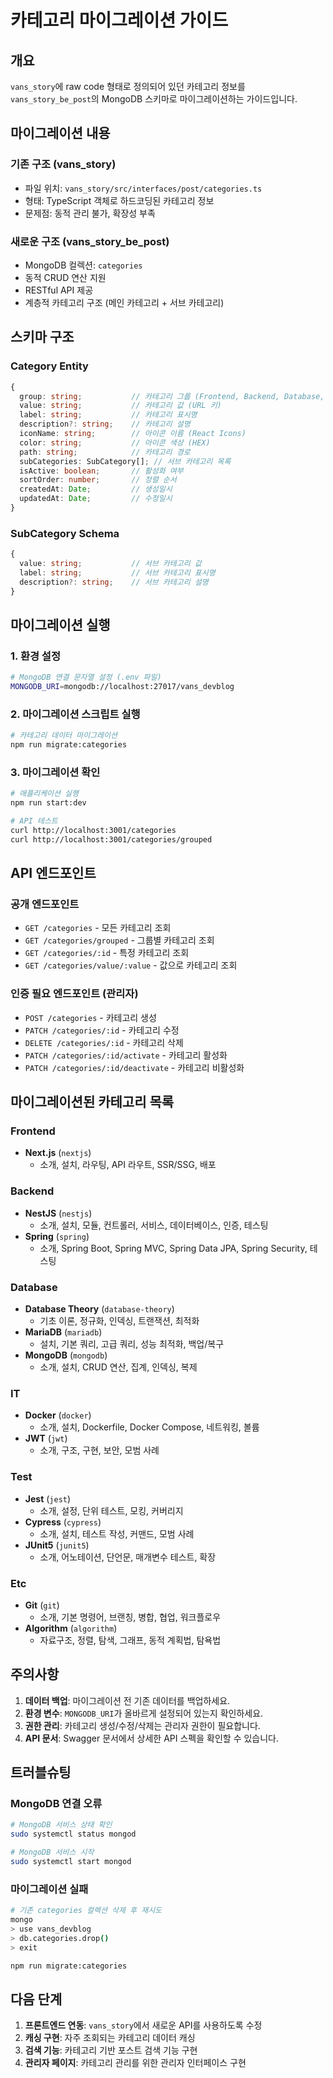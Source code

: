# 카테고리 마이그레이션 가이드

## 개요

`vans_story`에 raw code 형태로 정의되어 있던 카테고리 정보를 `vans_story_be_post`의 MongoDB 스키마로 마이그레이션하는 가이드입니다.

## 마이그레이션 내용

### 기존 구조 (vans_story)
- 파일 위치: `vans_story/src/interfaces/post/categories.ts`
- 형태: TypeScript 객체로 하드코딩된 카테고리 정보
- 문제점: 동적 관리 불가, 확장성 부족

### 새로운 구조 (vans_story_be_post)
- MongoDB 컬렉션: `categories`
- 동적 CRUD 연산 지원
- RESTful API 제공
- 계층적 카테고리 구조 (메인 카테고리 + 서브 카테고리)

## 스키마 구조

### Category Entity
```typescript
{
  group: string;           // 카테고리 그룹 (Frontend, Backend, Database, IT, Test, Etc)
  value: string;           // 카테고리 값 (URL 키)
  label: string;           // 카테고리 표시명
  description?: string;    // 카테고리 설명
  iconName: string;        // 아이콘 이름 (React Icons)
  color: string;           // 아이콘 색상 (HEX)
  path: string;            // 카테고리 경로
  subCategories: SubCategory[]; // 서브 카테고리 목록
  isActive: boolean;       // 활성화 여부
  sortOrder: number;       // 정렬 순서
  createdAt: Date;         // 생성일시
  updatedAt: Date;         // 수정일시
}
```

### SubCategory Schema
```typescript
{
  value: string;           // 서브 카테고리 값
  label: string;           // 서브 카테고리 표시명
  description?: string;    // 서브 카테고리 설명
}
```

## 마이그레이션 실행

### 1. 환경 설정
```bash
# MongoDB 연결 문자열 설정 (.env 파일)
MONGODB_URI=mongodb://localhost:27017/vans_devblog
```

### 2. 마이그레이션 스크립트 실행
```bash
# 카테고리 데이터 마이그레이션
npm run migrate:categories
```

### 3. 마이그레이션 확인
```bash
# 애플리케이션 실행
npm run start:dev

# API 테스트
curl http://localhost:3001/categories
curl http://localhost:3001/categories/grouped
```

## API 엔드포인트

### 공개 엔드포인트
- `GET /categories` - 모든 카테고리 조회
- `GET /categories/grouped` - 그룹별 카테고리 조회
- `GET /categories/:id` - 특정 카테고리 조회
- `GET /categories/value/:value` - 값으로 카테고리 조회

### 인증 필요 엔드포인트 (관리자)
- `POST /categories` - 카테고리 생성
- `PATCH /categories/:id` - 카테고리 수정
- `DELETE /categories/:id` - 카테고리 삭제
- `PATCH /categories/:id/activate` - 카테고리 활성화
- `PATCH /categories/:id/deactivate` - 카테고리 비활성화

## 마이그레이션된 카테고리 목록

### Frontend
- **Next.js** (`nextjs`)
  - 소개, 설치, 라우팅, API 라우트, SSR/SSG, 배포

### Backend
- **NestJS** (`nestjs`)
  - 소개, 설치, 모듈, 컨트롤러, 서비스, 데이터베이스, 인증, 테스팅
- **Spring** (`spring`)
  - 소개, Spring Boot, Spring MVC, Spring Data JPA, Spring Security, 테스팅

### Database
- **Database Theory** (`database-theory`)
  - 기초 이론, 정규화, 인덱싱, 트랜잭션, 최적화
- **MariaDB** (`mariadb`)
  - 설치, 기본 쿼리, 고급 쿼리, 성능 최적화, 백업/복구
- **MongoDB** (`mongodb`)
  - 소개, 설치, CRUD 연산, 집계, 인덱싱, 복제

### IT
- **Docker** (`docker`)
  - 소개, 설치, Dockerfile, Docker Compose, 네트워킹, 볼륨
- **JWT** (`jwt`)
  - 소개, 구조, 구현, 보안, 모범 사례

### Test
- **Jest** (`jest`)
  - 소개, 설정, 단위 테스트, 모킹, 커버리지
- **Cypress** (`cypress`)
  - 소개, 설치, 테스트 작성, 커맨드, 모범 사례
- **JUnit5** (`junit5`)
  - 소개, 어노테이션, 단언문, 매개변수 테스트, 확장

### Etc
- **Git** (`git`)
  - 소개, 기본 명령어, 브랜칭, 병합, 협업, 워크플로우
- **Algorithm** (`algorithm`)
  - 자료구조, 정렬, 탐색, 그래프, 동적 계획법, 탐욕법

## 주의사항

1. **데이터 백업**: 마이그레이션 전 기존 데이터를 백업하세요.
2. **환경 변수**: `MONGODB_URI`가 올바르게 설정되어 있는지 확인하세요.
3. **권한 관리**: 카테고리 생성/수정/삭제는 관리자 권한이 필요합니다.
4. **API 문서**: Swagger 문서에서 상세한 API 스펙을 확인할 수 있습니다.

## 트러블슈팅

### MongoDB 연결 오류
```bash
# MongoDB 서비스 상태 확인
sudo systemctl status mongod

# MongoDB 서비스 시작
sudo systemctl start mongod
```

### 마이그레이션 실패
```bash
# 기존 categories 컬렉션 삭제 후 재시도
mongo
> use vans_devblog
> db.categories.drop()
> exit

npm run migrate:categories
```

## 다음 단계

1. **프론트엔드 연동**: `vans_story`에서 새로운 API를 사용하도록 수정
2. **캐싱 구현**: 자주 조회되는 카테고리 데이터 캐싱
3. **검색 기능**: 카테고리 기반 포스트 검색 기능 구현
4. **관리자 페이지**: 카테고리 관리를 위한 관리자 인터페이스 구현

